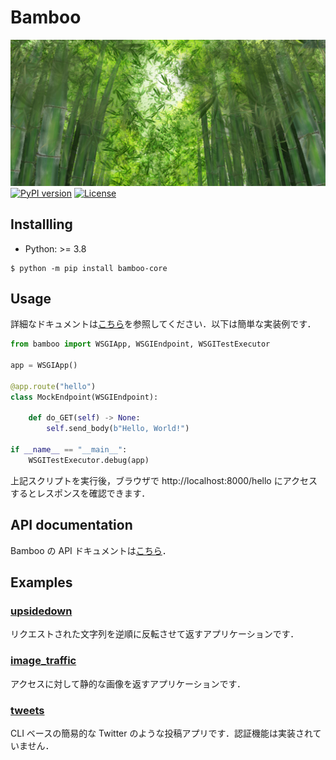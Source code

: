 # Bamboo

[![Bamboo](docs/res/bamboo.png)](https://jjj999.github.io/bamboo/)
[![PyPI version](https://badge.fury.io/py/bamboo-core.svg)](http://badge.fury.io/py/bamboo-core)
[![License](https://img.shields.io/github/license/mashape/apistatus.svg)](https://pypi.python.org/pypi/bamboo-core/)

## Installling
* Python: >= 3.8

```
$ python -m pip install bamboo-core
```

## Usage
詳細なドキュメントは[こちら](https://jjj999.github.io/bamboo/tutrials/concept/)を参照してください．以下は簡単な実装例です．

```python
from bamboo import WSGIApp, WSGIEndpoint, WSGITestExecutor

app = WSGIApp()

@app.route("hello")
class MockEndpoint(WSGIEndpoint):

    def do_GET(self) -> None:
        self.send_body(b"Hello, World!")

if __name__ == "__main__":
    WSGITestExecutor.debug(app)
```

上記スクリプトを実行後，ブラウザで http://localhost:8000/hello にアクセスするとレスポンスを確認できます．

## API documentation
Bamboo の API ドキュメントは[こちら](https://jjj999.github.io/bamboo/api/bamboo/)．

## Examples

### [upsidedown](example/upsidedown/)
リクエストされた文字列を逆順に反転させて返すアプリケーションです．

### [image_traffic](example/image_traffic/)
アクセスに対して静的な画像を返すアプリケーションです．

### [tweets](example/tweets/)
CLI ベースの簡易的な Twitter のような投稿アプリです．認証機能は実装されていません．
